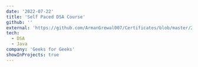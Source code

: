 ```yaml
---
date: '2022-07-22'
title: 'Self Paced DSA Course'
github: ''
external: 'https://github.com/ArmanGrewal007/Certificates/blob/master/2022_07_22_GFG_Self_Paced_DSA.pdf'
tech:
  - DSA
  - Java
company: 'Geeks for Geeks'
showInProjects: true
---
```



